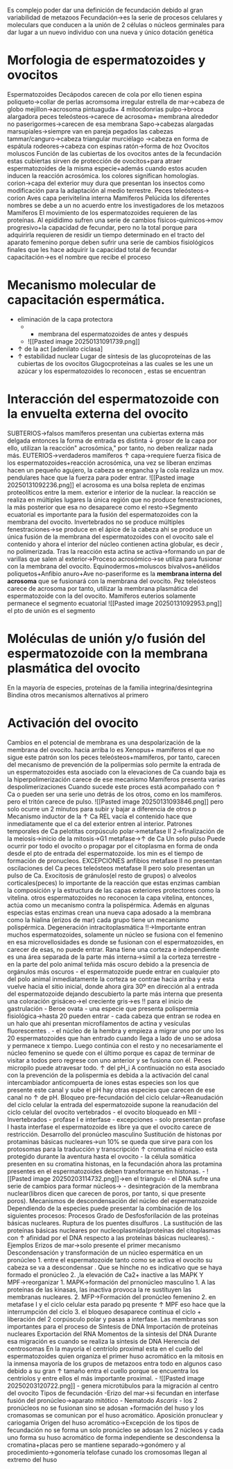 Es complejo poder dar una definición de fecundación debido al gran variabilidad de metazoos
Fecundación→es la serie de procesos celulares y moleculars que conducen a la unión de 2 células o núcleos germinales para dar lugar a un nuevo individuo con una nueva y único dotación genética
# Morfologia de  espermatozoides y ovocitos 
Espermatozoides
	Decápodos
		carecen  de cola por ello tienen espina
	poliqueto→collar de perlas
		acromsoma irregular
	estrella de mar→cabeza de globo
	mejillon→acrosoma pintuaguda+ 4 mitocdonrias
	pulpo→broca alargadora
	peces teleósteos→carece de acrosoma+ membrana alrededor
		no paserigormes→carecen de esa membrana
	Sapo→cabezas alargadas
	marsupiales→siempre van en pareja pegados las cabezas
	tammar/canguro→cabeza triangular
	murciélago →cabeza en forma de espátula
	rodeores→cabeza con espinas
	ratón→forma de hoz 
Ovocitos
moluscos
	Función de las cubiertas de los ovocitos antes de la fecundación
		estas cubiertas sirven de protección de ovocitos+para atraer espermatozoides de la misma especie+además cuando estos acuden inducen la reacción acrosómica.
			los colores significan homologías.
		corion→capa del exterior muy dura que presentan los insectos como modificación para la adaptación al medio terrestre.
	Peces teleósteos→
		corion
	Aves
		capa perivitelina interna
	Mamíferos
		Pelúcida
	los diferentes nombres se debe a un no acuerdo entre los investigadores de los metazoos
	Mamíferos
		El movimiento de los espermatozoides requieren de las proteínas. Al epidídimo sufren una serie de cambios físicos-químicos→mov progresivo+la capacidad de fecundar, pero no la total porque para adquirirla requieren de residir un tiempo determinado en el tracto del aparato femenino porque deben sufrir una serie de cambios fisiológicos finales que les hace adquirir la capacidad total de fecundar
			capacitación→es el nombre que recibe el proceso
# Mecanismo molecular de capacitación espermática.
- eliminación de la capa protectora
	- - membrana del espermatozoides de antes y después
	- ![[Pasted image 20250131091739.png]]
- ↑ de la act [adenilato ciclasa]
- ↑ estabilidad nuclear 
Lugar de síntesis de las glucoproteínas de las cubiertas de los ovocitos
Glugocproteínas a las cuales se les une un azúcar y los espermatozoides lo reconocen , estas se encuentran 
# Interacción del espermatozoide con la envuelta externa del ovocito
SUBTERIOS→falsos mamíferos
	presentan una cubiertas externa más delgada
	entonces la forma de entrada es distinta
	↓ grosor de la capa por ello, utilizan la reacción" acrosómica," por tanto, no deben realizar nada más.
EUTERIOS→verdaderos mamíferos
	↑ capa→requiere fuerza física de los espermatozoides+reacción acrosómica, una vez se liberan enzimas hacen un pequeño agujero, la cabeza se engancha y la cola realiza un mov. pendulares hace que la fuerza para poder entrar.
	![[Pasted image 20250131092236.png]]
		el acrosoma es una bolsa repleta de enzimas proteolíticos
			entre la mem. exterior e interior de la nuclear.
			la reacción se realiza en múltiples lugares
			la única región que no produce fenestraciones, la más posterior que esa no desaparece como el resto→Segmento ecuatorial 
				es importante para la fusión del espermatozoides con la membrana del ovocito.
Invertebrados
	no se produce múltiples fenestraciones→se produce en el ápice de la cabeza 
		ahi se produce un única fusión de la membrana del espermatozoides con el ovocito
			sale el contenido y ahora el interior del núcleo contienen actina globular, es decir , no polimerizada. Tras la reacción esta actina se activa→formando un par de varillas que salen al exterior→Proceso acrosómico→se utiliza para fusionar con la membrana del ovocito.
Equinodermos+moluscos bivalvos+anélidos poliquetos+Anfibio anuro+Ave no-paseriforme
	es la **membrana interna del acrosoma** que se fusionará con la membrana del ovocito.
Pez teleósteos
	carece de acrosoma
	por tanto, utilizar la membrana plasmática del espermatozoide con la del ovocito.
Mamíferos euterios
	solamente permanece el segmento ecuatorial
		![[Pasted image 20250131092953.png]]
		el pto de unión es el segmento
# Moléculas de unión y/o fusión del espermatozoide con la membrana plasmática del ovocito
En la mayoría de especies, proteínas de la familia integrina/desintegrina
Bindina
	otros mecanismos alternativos al primero
# Activación del ovocito
Cambios en el potencial de membrana
	es una despolarización de la membrana del ovocito.
		hacia arriba lo es
	Xenopus+
	mamíferos
		el que no sigue este patrón son los peces teleósteos+mamíferos, por tanto, carecen del mecanismo de prevención de la polipermias
			solo permite la entrada de un espermatozoides
			esta asociado con la elevaciones de Ca 
		cuando baja es la hiperpolimerización
			carece de ese mecanismo
		Mamíferos
			presenta varias despolimerizaciones
	Cuando sucede este proces está acompañado con ↑ Ca o pueden ser una serie uno detrás de los otros, como en los mamíferos.
		pero el tritón carece de pulso.
			![[Pasted image 20250131093846.png]]
			pero solo ocurre un 2 minutos para subir y bajar a diferencia de otros p
Mecanismo inductor de la ↑ Ca
		REL vacía el contenido hace que inmediatamente que el ca del exterior entren al interior.
	Patrones temporales de Ca
	pelotitas corpúsculo polar→metafase II
	2→finalización de la meiosis→inicio de la mitosis→G1
	metafase→↑ de Ca 
		Un solo pulso
	Puede ocurrir por todo el ovocito o propagar por el citoplasma en forma de onda desde el pto de entrada del espermatozoide.
		los min es el tiempo de formación de pronucleos.
	EXCEPCIONES
		anfibios
			metafase II
			no presentan oscilaciones del Ca
		peces teleósteos
			metafase II
			pero solo presentan un pulso de Ca.
Exocitosis de gránulos(el resto de grupos) o alveolos corticales(peces)
	lo importante de la reacción que estas enzimas cambian la composición y la estructura de las capas exteriores protectores como la vitelina.
		otros espermatozoides no reconocen la capa vitelina, entonces, actúa como un mecanismo contra la polispérmica.
		Además en algunas especias estas enzimas crean una nueva capa adosado a la membrana como la hialina (erizos de mar)
		cada grupo tiene un mecanismo polispérmica.
Degeneración intracitoplasmática !!→Importante
	entran muchos espermatozoides, solamente un núcleo se fusiona con el femenino
	en esa microvellosidades es donde se fusionan con el espermatozoides, en carecer de esas, no puede entrar.
	Rana
		tiene una corteza e independiente es una área separada de la parte más interna→símil a la corteza terrestre
		- en la parte del polo animal teñida más  oscuro debido a la presencia de orgánulos más oscuros
		- el espermatozoide puede entrar  en cualquier pto del polo animal inmediatamente la corteza se contrae hacia arriba y esta vuelve hacia el sitio inicial,  donde ahora gira 30º en dirección al a entrada del espermatozoide dejando descubierto la parte más interna que presenta una coloración grisáceo→el creciente gris→es !! para el inicio de gastrulación
	- Beroe ovata
		- una especie que presenta polispermia fisiológica→hasta 20 pueden entrar
		- cada cabeza que entran se rodea en un halo que ahi presentan microfilamentos de actina y vesículas fluorescentes .
		- el núcleo de la hembra y empieza a migrar uno por uno los 20 espermatozoides que han entrado cuando llega a lado de uno se adosa y permanece x tiempo. Luego continúa con el resto y no necesariamente el núcleo femenino se quede con el último porque es capaz de terminar de visitar a todos pero regrese con uno anterior y se fusiona con él.
	Peces
		micropilo puede atravesar todo.
↑ del pH_i
	A continuación no esta asociado con la prevención de la polispermia 
	es debida a la activación del canal intercambiador anticompuerta de iones
	estas especies son los que presente este canal y sube el pH
	hay otras especies que carecen de ese canal
		no ↑ de pH.
Bloqueo pre-fecundación del ciclo celular→Reanudación del ciclo celular
	la entrada del espermatozoide supone la reanudación del ciclo celular del ovocito
		vertebrados
		- el ovocito bloqueado en MII
	- Invertebrados
		- profase I e interfase 
			- excepciones
				- solo presentan profase I hasta interfase el espermatozoide es libre ya que el ovocito carece de restricción.
Desarrollo del pronúcleo masculino
	Sustitución de histonas por protaminas básicas nucleares→un 10% se queda que sirve para con los protosomas para la traducción y transcripción
	↑ cromatina
		el núcleo esta protegido durante la aventura hasta el ovocito
	- la célula somática presenten en su cromatina histonas, en la fecundación ahora las protamina presentes en el espermatozoides deben transformarse en histonas.
		- ![[Pasted image 20250203114732.png]]→en el triangulo
	- el DNA sufre una serie de cambios para formar núcleos→
		- desintegración de la membrana nuclear(libros dicen que carecen de poros, por tanto, si que presente poros).
	Mecanismos de descondensación del núcleo del espermatozoide
		Dependiendo de la especies puede presentar la combinación de los siguientes procesos:
		Procesos
			Grado de Desfosforilación de las proteínas básicas nucleares.
			Ruptura de los puentes disulfuros .
			La sustitución de las proteínas básicas nucleares por nucleoplasmida(proteínas del citoplasmas con ↑ afinidad por el DNA respecto a las proteínas básicas nucleares).
	- Ejemplos
		Erizos de mar→solo presente el primer mecanismo
	Descondensación y transformación de un núcleo espermática en un pronúcleo
		1. entre el espermatozoide tanto como se activa el ovocito su cabeza se va a descondensar . Que se hinche no es indicativo que se haya formado el pronúcleo
		2. ,la elevación de Ca2+ inactive a las MAPK Y MPF→reorganizar 
			1. MAPK→formación del prnonúcleo masculino
				1. A las proteínas de las kinasas, las inactiva  provoca la re sustituyen las membranas nucleares.
			2. MFP→Formación del pronúcleo femenino
				2. en metafase I y el ciclo celular esta parado pq presente ↑ MPF eso hace que la interrumpción del ciclo 
				3. el bloqueo desaparece contínua el ciclo + liberación del 2 corpúsculo polar y pasas a interfase.
	Las membranas son importantes para el proceso de
		Sintesis de DNA
		Importación de proteínas nucleares
		Exportación del RNA
	Momentos de la síntesis del DNA
		Durante esa migración es cuando se realiza la síntesis de DNA
Herencia del centrosomas
	En la mayoría el centríolo proximal esta en el cuello del espermatozoides quien organiza el primer huso acromático en la mitosis
	en la inmensa mayoría de los grupos de metazoos entra todo
		en algunos caso debido a su gran ↑ tamaño entra el cuello porque se encuentra los centriolos y entre ellos el más importante proximal.
	- ![[Pasted image 20250203120722.png]]
		- genera microtúbulos para la migración al centro del ovocito
	Tipos de fecundación
		-Erizo del mar→si fecundan en interfase
			fusión del pronúcleo→aparato mitótico
	- Nematodo *Ascaris*
		- los 2 pronúcleos no se fusionan sino se adosan +formación del huso y los cromasomas se comunican por el huso acromático.
Aposición pronuclear y cariogamia
	Origen del huso acromático→Excepción de los tipos de fecundación
		no se forma un solo pronúcleo
		se adosan los 2 núcleos y cada uno forma su huso acromático de forma independiente se descondensa la cromatina+placas  pero se mantiene separado→gonómero y al procedimiento→gonomería
		telofase cunado los cromosomas llegan al extremo del huso
